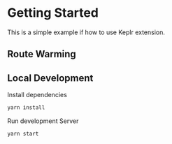 # Getting Started 
This is a simple example if how to use Keplr extension. 

## Route Warming
 
## Local Development

Install dependencies

```bash
yarn install
```

Run development Server
```bash
yarn start
```
